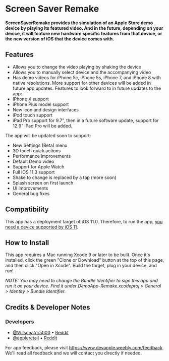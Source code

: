 # Screen Saver Remake
**ScreenSaverRemake provides the simulation of an Apple Store demo device by playing its featured video. And in the future, depending on your device, it will feature new hardware specific features from that device, or the new version of iOS that the device comes with.**

## Features 
 * Allows you to change the video playing by shaking the device
 * Allows you to manually select device and the accompanying video
 * Has demo videos for iPhone 5c, iPhone 5s, iPhone 7, and iPhone 8 with native resolutions. More support for other devices will be added in future app updates.
Features to look forward to in future updates to the app:
 * iPhone X support
 * iPhone Plus model support
 * New icon and design interfaces 
 * iPod touch support
 * iPad Pro support for 9.7”, then in a future software update, support for 12.9” iPad Pro will be added.
 
 The app will be updated soon to support:
 * New Settings (Beta) menu
 * 3D touch quick actions
 * Performance improvements
 * Default Demo video
 * Support for Apple Watch
 * Full iOS 11.3 support
 * Shake to change is replaced by a tap (more soon)
 * Splash screen on first launch
 * UI improvements
 * General bug fixes

## Compatibility
This app has a deployment target of iOS 11.0. Therefore, to run the app, [you need a device supported by iOS 11](https://www.macrumors.com/2017/06/06/ios-11-compatible-iphone-ipad-ipod-models/).

## How to Install
This app requires a Mac running Xcode 9 or later to be built. Once it's installed, click the green "Clone or Download" button at the top of this page, and then click "Open in Xcode". Build the target, plug in your device, and run!

*NOTE: You may need to change the Bundle Identifier to sign this app and run it on your device. Find it under DemoApp-Remake.xcodeproj > General > Identity > Bundle Identifier.*

## Credits & Developer Notes
### Developers
 * [@Wilsonator5000](https://github.com/Wilsonator5000) • [Reddit](https://www.reddit.com/user/wilsonator5000-dev)
 * [@appleretail](https://github.com/appleretail) • [Reddit](https://www.reddit.com/user/berry_vis3107)
 
For app feedback, please visit https://www.devapple.weebly.com/feedback. We'll read all feedback and we will contact you directly if needed.
